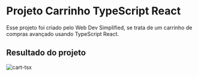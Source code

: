 <h1>Projeto Carrinho TypeScript React</h1>
<p>Esse projeto foi criado pelo Web Dev Simplified, se trata de um carrinho de compras avançado usando TypeScript React.</p>

<h2>Resultado do projeto</h2>

![cart-tsx](https://github.com/alexfilhoo/carrinho-tsx/assets/97108107/41cca040-3b89-4b34-b449-b5aaff2adfaf)
